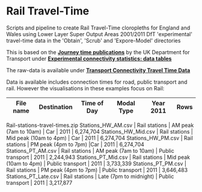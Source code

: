 # Rail Travel-Time

Scripts and pipeline to create Rail Travel-Time cloropleths for England and Wales using Lower Layer Super Output Areas 2001/2011 DfT 'experimental' travel-time data in the 'Obtain', 'Scrub' and  'Expore-Model' directories  

This is based on the [**Journey time publications**](https://www.gov.uk/government/collections/journey-time-statistics) by the UK Department for Transport under [**Experimental connectivity statistics: data tables**](https://www.gov.uk/government/statistics/connectivity-travel-time-indicators-england-2013-experimental-statistics)

The raw-data is available under [**Transport Connectivity Travel Time Data**](https://data.gov.uk/dataset/connectivity-travel-time-data)

Data is available includes connection times for road, public transport and rail. However the visualisations in these examples focus on Rail:

File name | Destination | Time of Day | Modal Type | Year 2011 | Rows |
----------|-------------|-------------|------------|-----------|---------|
Rail-stations-travel-times.zip 
Stations_HW_AM.csv | Rail stations | AM peak (7am to 10am) | Car | 2011 | 6,274,704
Stations_HW_Mid.csv | Rail stations | Mid peak (10am to 4pm) | Car | 2011 | 6,274,704
Stations_HW_PM.csv | Rail stations | PM peak (4pm to 7pm) |Car | 2011 | 6,274,704
Stations_PT_AM.csv | Rail stations | AM peak (7am to 10am) | Public transport | 2011 | 2,244,943
Stations_PT_Mid.csv |	Rail stations | Mid peak (10am to 4pm) | Public transport | 2011 | 3,733,339
Stations_PT_PM.csv |	Rail stations | PM peak (4pm to 7pm) | Public transport | 2011 | 3,646,483
Stations_PT_Late.csv |	Rail stations | Late (7pm to midnight) | Public transport | 2011 | 3,217,877
